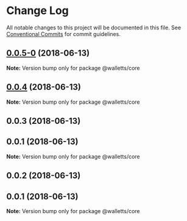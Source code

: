 # Change Log

All notable changes to this project will be documented in this file.
See [Conventional Commits](https://conventionalcommits.org) for commit guidelines.

<a name="0.0.5-0"></a>
## [0.0.5-0](https://github.com/joemphilips/core/compare/@walletts/core@0.0.4...@walletts/core@0.0.5-0) (2018-06-13)




**Note:** Version bump only for package @walletts/core

<a name="0.0.4"></a>
## [0.0.4](https://github.com/joemphilips/core/compare/@walletts/core@0.0.3...@walletts/core@0.0.4) (2018-06-13)




**Note:** Version bump only for package @walletts/core

<a name="0.0.3"></a>
## 0.0.3 (2018-06-13)



<a name="0.0.1"></a>
## 0.0.1 (2018-06-13)




**Note:** Version bump only for package @walletts/core

<a name="0.0.2"></a>
## 0.0.2 (2018-06-13)



<a name="0.0.1"></a>
## 0.0.1 (2018-06-13)




**Note:** Version bump only for package @walletts/core
